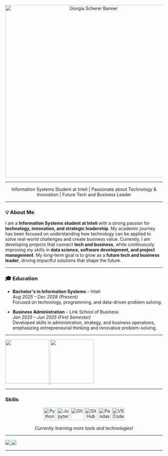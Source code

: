 <p align="center">
  <img src="https://capsule-render.vercel.app/api?type=blur&height=470&color=0:002147,50:004aad,100:00bfff&text=Giorgia%20Scherer&textBg=false&section=header&reversal=true&fontColor=FFFFFF&fontSize=40&fontAlign=50&animation=fadeIn&descAlign=16" alt="Giorgia Scherer Banner" width="550"/>
</p>

---

<p align="center">
  Information Systems Student at Inteli | Passionate about Technology & Innovation | Future Tech and Business Leader
</p>

---

### 💡 About Me 
I am a **Information Systems student at Inteli** with a strong passion for **technology, innovation, and strategic leadership**. My academic journey has been focused on understanding how technology can be applied to solve real-world challenges and create business value. Currently, I am developing projects that connect **tech and business**, while continuously improving my skills in **data science, software development, and project management**. My long-term goal is to grow as a **future tech and business leader**, driving impactful solutions that shape the future.

--- 

### 🎓 Education 
- **Bachelor's in Information Systems** – Inteli <br>
*Aug 2025 – Dec 2028 (Present)*
 <br> Focused on technology, programming, and data-driven problem solving.

- **Business Administration** – Link School of Business <br>
*Jan 2025 – Jun 2025 (First Semester)*
 <br> Developed skills in administration, strategy, and business operations, emphasizing entrepreneurial thinking and innovative problem-solving.

---

<div>
  <a href="https://github.com/giorgiascherer21">
    <img height="140em" src="https://github-readme-stats.vercel.app/api?username=giorgiascherer21&show_icons=true&include_all_commits=true&count_private=true&bg_color=002147&title_color=004aad&text_color=FFFFFF&icon_color=00bfff"/>
    <img height="140em" src="https://github-readme-stats.vercel.app/api/top-langs/?username=giorgiascherer21&layout=compact&langs_count=16&bg_color=002147&title_color=004aad&text_color=FFFFFF"/>
  </a>
</div>

---

### Skills 

<p align="center">
  <img src="https://cdn.jsdelivr.net/gh/devicons/devicon/icons/python/python-original.svg" width="40" title="Python"/>
  <img src="https://cdn.jsdelivr.net/gh/devicons/devicon/icons/jupyter/jupyter-original.svg" width="40" title="Jupyter"/>
  <img src="https://cdn.jsdelivr.net/gh/devicons/devicon/icons/git/git-original.svg" width="40" title="Git"/>
  <img src="https://cdn.jsdelivr.net/gh/devicons/devicon/icons/github/github-original.svg" width="40" title="GitHub"/>
  <img src="https://cdn.jsdelivr.net/gh/devicons/devicon/icons/pandas/pandas-original.svg" width="40" title="Pandas"/>
  <img src="https://cdn.jsdelivr.net/gh/devicons/devicon/icons/vscode/vscode-original.svg" width="40" title="VS Code"/>
</p>

<p align="center">
<em>Currently learning more tools and technologies!</em>
</p>

---

<div> 
  <a href="mailto:giorgiarscherer@gmail.com" target="_blank"> 
    <img src="https://img.shields.io/badge/-Gmail-%23333?style=for-the-badge&logo=gmail&logoColor=white" target="_blank"> 
  </a> 
  <a href="https://www.linkedin.com/in/giorgiascherer" target="_blank"> 
      <img src="https://img.shields.io/badge/-LinkedIn-%230077B5?style=for-the-badge&logo=linkedin&logoColor=white" target="_blank"> 
  </a> 
</div>

---
